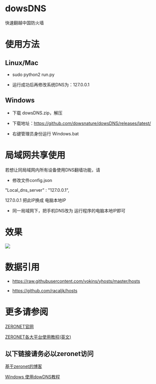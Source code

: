# dowsDNS

快速翻越中国防火墙

# 使用方法

## Linux/Mac

* sudo python2 run.py

* 运行成功后再修改系统DNS为：127.0.0.1

## Windows

* 下载 dowsDNS.zip，解压

 * 下载地址：https://github.com/dowsnature/dowsDNS/releases/latest/

* 右键管理员身份运行 Windows.bat


# 局域网共享使用

若想让同局域网内所有设备使用DNS翻墙功能，请

* 修改文件config.json

 "Local_dns_server" : "127.0.0.1",

 127.0.0.1 把此IP换成 电脑本地IP

* 同一局域网下，把手机DNS改为 运行程序的电脑本地IP即可

# 效果

![](http://pix.toile-libre.org/upload/original/1483170936.png)

# 数据引用


  * https://raw.githubusercontent.com/vokins/yhosts/master/hosts
  
  * https://github.com/racaljk/hosts
  
# 更多请参阅

[ZERONET官网](https://zeronet.io/)

[ZERONET各大平台使用教程(英文)](https://github.com/HelloZeroNet/ZeroNet#user-content-how-to-join)

## 以下链接请务必以zeronet访问

[基于zeronet的博客](http://127.0.0.1:43110/1P7kEUyonzvkx6yywce2PBn7zPrngX5pgz/?Post:3:Windows+%E4%BD%BF%E7%94%A8dowDNS%E6%95%99%E7%A8%8B)

[Windows 使用dowDNS教程](http://127.0.0.1:43110/1P7kEUyonzvkx6yywce2PBn7zPrngX5pgz/?Post:3:Windows+%E4%BD%BF%E7%94%A8dowDNS%E6%95%99%E7%A8%8B)
